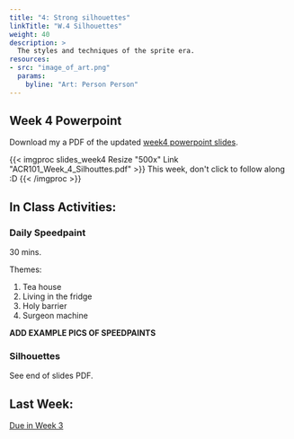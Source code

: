 ```yaml
---
title: "4: Strong silhouettes"
linkTitle: "W.4 Silhouettes"
weight: 40
description: >
  The styles and techniques of the sprite era.
resources:
- src: "image_of_art.png"
  params:
    byline: "Art: Person Person"
---
```



## Week 4 Powerpoint

Download my a PDF of the updated [week4 powerpoint slides](ACR101_Week_4_Silhouettes.pdf).

{{< imgproc slides_week4 Resize "500x" Link "ACR101_Week_4_Silhouttes.pdf" >}}
This week, don't click to follow along :D
{{< /imgproc >}}

## In Class Activities:

### Daily Speedpaint

30 mins.

Themes:
1. Tea house
2. Living in the fridge
3. Holy barrier
4. Surgeon machine

**ADD EXAMPLE PICS OF SPEEDPAINTS**

### Silhouettes

See end of slides PDF.

## Last Week:

[Due in Week 3](../week3/#due-this-week)



